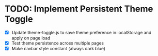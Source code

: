 # TODO: Implement Persistent Theme Toggle

- [x] Update theme-toggle.js to save theme preference in localStorage and apply on page load
- [x] Test theme persistence across multiple pages
- [x] Make navbar style constant (always dark blue)
